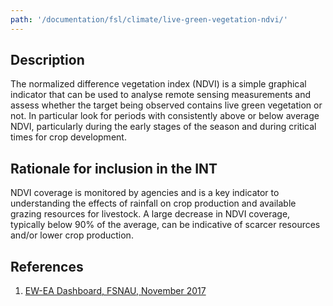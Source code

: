 ```yaml
---
path: '/documentation/fsl/climate/live-green-vegetation-ndvi/'
---
```


## Description

The normalized difference vegetation index (NDVI) is a simple graphical indicator that can be used to analyse remote sensing measurements and assess whether the target being observed contains live green vegetation or not. In particular look for periods with consistently above or below average NDVI, particularly during the early stages of the season and during critical times for crop development.

## Rationale for inclusion in the INT

NDVI coverage is monitored by agencies and is a key indicator to understanding the effects of rainfall on crop production and available grazing resources for livestock. A large decrease in NDVI coverage, typically below 90% of the average, can be indicative of scarcer resources and/or lower crop production.

## References

1. [EW-EA Dashboard, FSNAU, November 2017](http://dashboard.fsnau.org%3Bhttp//dataviz.vam.wfp.org/seasonal_explorer/rainfall_vegetation/visualizations)
